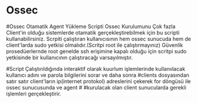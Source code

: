 # Ossec
#Ossec Otamatik Agent Yükleme Scripti 
Ossec Kurulumunu Çok fazla Client'in olduğu sistemlerde  otamatik gerçekleştirebilmek için bu scripti kullanabilirsiniz.
Scrpiti çalıştıran kullanıcısının hem ossec sunucuda hem de client'larda sudo yetkisi olmalıdır.(Scritpi root ile çalıştırmayınız)
Güvenlik prosedüerlernde root genelde ssh erişimine kapalı olduğu için scritpi sudo yetkisinde bir kullanıcının çalıştıracağı varsayılmıştır.

#Script Çalıştırıldığında interaktif olarak kuurlum işlemlerinde kullanıılacak kullanıcı adını ve parola bilgilerini sorar ve daha sonra #clients dosyasından satır satır client'ların ip(internet protokol) adreslerini çekerek for döngüsü ile ossec sunucusunda ve agent #
#kurulacak olan client sunucularda gerekli işlemleri gerçekleştirir.



